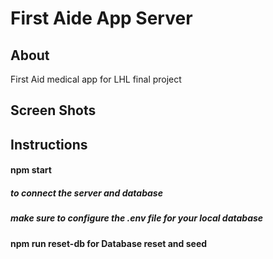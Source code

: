 # First Aide App Server
## About
First Aid medical app for LHL final project


## Screen Shots 


## Instructions 

#### npm start 
##### to connect the server and database
##### make sure to configure the .env file for your local database

#### npm run reset-db for Database reset and seed


